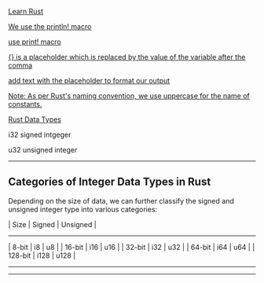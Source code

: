 [Learn Rust](https://www.programiz.com/rust)

[We use the println! macro](https://www.programiz.com/rust/hello-world)

[use print! macro](https://www.programiz.com/rust/print-output)

[{} is a placeholder which is replaced by the value of the variable after the comma](https://www.programiz.com/rust/print-output)

[add text with the placeholder to format our output](https://www.programiz.com/rust/print-output)

[Note: As per Rust's naming convention, we use uppercase for the name of constants.](https://www.programiz.com/rust/variables-mutability)

[Rust Data Types](https://www.programiz.com/rust/data-types)

i32 signed intgeger

u32 unsigned integer

____

## Categories of Integer Data Types in Rust

Depending on the size of data, we can further classify the signed and unsigned integer type into various categories:

| Size	| Signed	| Unsigned  |
_________________________________
| 8-bit	| i8	    | u8        |
| 16-bit	| i16	| u16       |
| 32-bit	| i32	| u32       |
| 64-bit	| i64	| u64       |
| 128-bit	| i128	| u128      |
___________________________________

____